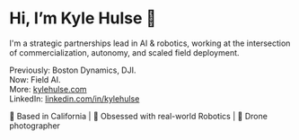 # Hi, I’m Kyle Hulse 👋

I'm a strategic partnerships lead in AI & robotics, working at the intersection of commercialization, autonomy, and scaled field deployment.

Previously: Boston Dynamics, DJI.  
Now: Field AI.  
More: [kylehulse.com](https://kylehulse.com)  
LinkedIn: [linkedin.com/in/kylehulse](https://linkedin.com/in/kylehulse)

📍 Based in California | 🤖 Obsessed with real-world Robotics | 🚁 Drone photographer

